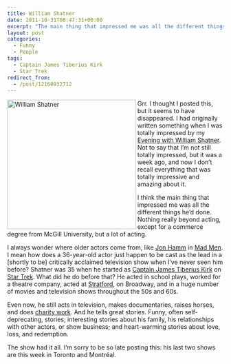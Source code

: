```yaml
---
title: William Shatner
date: 2011-10-31T08:47:31+00:00
excerpt: "The main thing that impressed me was all the different things he’d done. Nothing really beyond acting, except for a commerce degree from McGill University, but a lot of acting."
layout: post
categories:
  - Funny
  - People
tags:
  - Captain James Tiberius Kirk
  - Star Trek
redirect_from:
  - /post/12160932712
---
```

<img src="https://dv8b8dkxht4vb.cloudfront.net/img/shatner.jpg" alt="William Shatner" height="300" align="left" />Grr. I thought I posted this, but it seems to have disappeared. I had originally written something when I was totally impressed by my [Evening with William Shatner](http://www.shatnertour.com/ "How Time Flies: An Evening with William Shatner"). Not to say that I’m not still totally impressed, but it was a week ago, and now I don’t recall everything that was totally impressive and amazing about it.

I think the main thing that impressed me was all the different things he’d done. Nothing really beyond acting, except for a commerce degree from McGill University, but a lot of acting.

I always wonder where older actors come from, like [Jon Hamm](http://www.imdb.com/name/nm0358316/ "Jon Hamm") in [Mad Men](http://www.imdb.com/title/tt0804503/ "Mad Men"). I mean how does a 36-year-old actor just happen to be cast as the lead in a [shortly to be] critically acclaimed television show when I’ve never seen him before? Shatner was 35 when he started as [Captain James Tiberius Kirk](http://en.memory-alpha.org/wiki/James_T._Kirk "James T. Kirk") on [Star Trek](http://en.memory-alpha.org/wiki/Portal:Main "Memory Alpha"). What did he do before that? He acted in school plays, worked for a theatre company, acted at [Stratford](http://www.stratfordfestival.ca/ "Stratford Shakespeare Festival"), on Broadway, and in a huge number of movies and television shows throughout the 50s and 60s.

Even now, he still acts in television, makes documentaries, raises horses, and does [charity work](http://en.wikipedia.org/wiki/William_Shatner#Charity_work). And he tells great stories. Funny, often self-deprecating, stories; interesting stories about his family, his relationships with other actors, or show business; and heart-warming stories about love, loss, and redemption.

The show had it all. I’m sorry to be so late posting this: his last two shows are this week in Toronto and Montréal.
